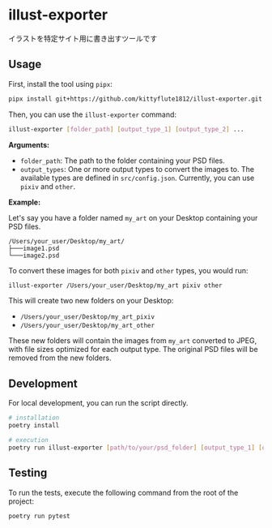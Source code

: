 # illust-exporter
イラストを特定サイト用に書き出すツールです


## Usage

First, install the tool using `pipx`:

```bash
pipx install git+https://github.com/kittyflute1812/illust-exporter.git
```

Then, you can use the `illust-exporter` command:

```bash
illust-exporter [folder_path] [output_type_1] [output_type_2] ...
```

**Arguments:**

*   `folder_path`: The path to the folder containing your PSD files.
*   `output_types`: One or more output types to convert the images to. The available types are defined in `src/config.json`. Currently, you can use `pixiv` and `other`.

**Example:**

Let's say you have a folder named `my_art` on your Desktop containing your PSD files.

```
/Users/your_user/Desktop/my_art/
├───image1.psd
└───image2.psd
```

To convert these images for both `pixiv` and `other` types, you would run:

```bash
illust-exporter /Users/your_user/Desktop/my_art pixiv other
```

This will create two new folders on your Desktop:

*   `/Users/your_user/Desktop/my_art_pixiv`
*   `/Users/your_user/Desktop/my_art_other`

These new folders will contain the images from `my_art` converted to JPEG, with file sizes optimized for each output type. The original PSD files will be removed from the new folders.

## Development

For local development, you can run the script directly.

```bash
# installation
poetry install

# execution
poetry run illust-exporter [path/to/your/psd_folder] [output_type_1] [output_type_2] ...
```

## Testing

To run the tests, execute the following command from the root of the project:

```bash
poetry run pytest
```
